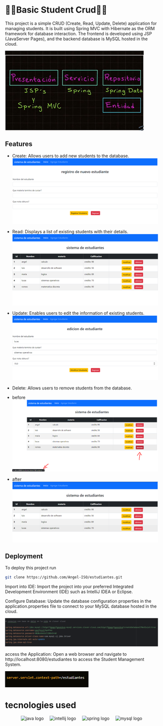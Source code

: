 # 👨‍🎓Basic Student Crud👩‍🎓

This project is a simple CRUD (Create, Read, Update, Delete) application for managing students. It is built using Spring MVC with Hibernate as the ORM framework for database interaction. The frontend is developed using JSP (JavaServer Pages), and the backend database is MySQL hosted in the cloud.

![App Screenshot](/assets/arquitectura.png)


## Features

- Create: Allows users to add new students to the database.
![App Screenshot](/assets/post.png)
- Read: Displays a list of existing students with their details.
![App Screenshot](/assets/get.png)

- Update: Enables users to edit the information of existing students.
![App Screenshot](/assets/update.png)

- Delete: Allows users to remove students from the database.
- before
![App Screenshot](/assets/delete1.png)

- after
![App Screenshot](/assets/delete2.png)






## Deployment

To deploy this project run

```bash
git clone https://github.com/Angel-ISO/estudiantes.git
```

Import into IDE: Import the project into your preferred Integrated Development Environment (IDE) such as IntelliJ IDEA or Eclipse.

Configure Database: Update the database configuration properties in the application.properties file to connect to your MySQL database hosted in the cloud.

![App Screenshot](/assets/conexiondb.png)


access the Application: Open a web browser and navigate to http://localhost:8080/estudiantes to access the Student Management System.


![App Screenshot](/assets/contextpath.png)


# tecnologies used
<div align="center">
  <img src="https://cdn.jsdelivr.net/gh/devicons/devicon/icons/java/java-original.svg" height="40" alt="java logo"  />
  <img width="12" />
  <img src="https://cdn.jsdelivr.net/gh/devicons/devicon/icons/intellij/intellij-original.svg" height="40" alt="intellij logo"  />
  <img width="12" />
  <img src="https://cdn.jsdelivr.net/gh/devicons/devicon/icons/spring/spring-original.svg" height="40" alt="spring logo"  />
  <img width="12" />
  <img src="https://cdn.jsdelivr.net/gh/devicons/devicon/icons/mysql/mysql-original.svg" height="40" alt="mysql logo"  />
</div>

###
